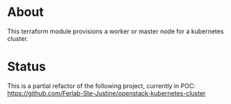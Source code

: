 # About

This terraform module provisions a worker or master node for a kubernetes cluster.

# Status

This is a partial refactor of the following project, currently in POC: https://github.com/Ferlab-Ste-Justine/openstack-kubernetes-cluster